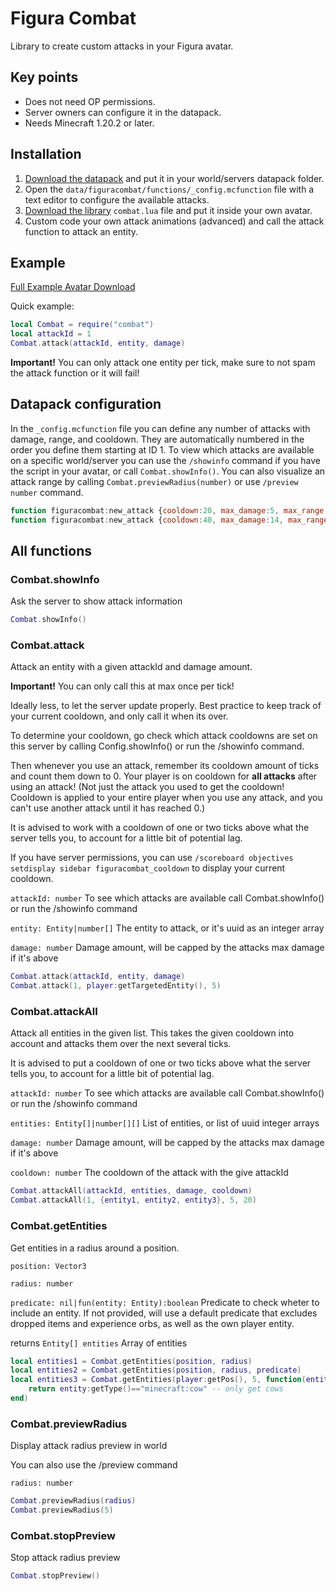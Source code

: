 # Figura Combat
Library to create custom attacks in your Figura avatar.
## Key points
* Does not need OP permissions.
* Server owners can configure it in the datapack.
* Needs Minecraft 1.20.2 or later.
## Installation
1. [Download the datapack](https://github.com/Manuel-3/figura-scripts/blob/main/src/figuracombat/figuracombat_datapack.zip) and put it in your world/servers datapack folder.
2. Open the `data/figuracombat/functions/_config.mcfunction` file with a text editor to configure the available attacks.
3. [Download the library](https://github.com/Manuel-3/figura-scripts/blob/main/src/figuracombat/combat.lua) `combat.lua` file and put it inside your own avatar.
4. Custom code your own attack animations (advanced) and call the attack function to attack an entity.
## Example
[Full Example Avatar Download](https://github.com/Manuel-3/figura-scripts/blob/main/src/figuracombat/example_avatar.zip)

Quick example:
```lua
local Combat = require("combat")
local attackId = 1
Combat.attack(attackId, entity, damage)
```
**Important!**
You can only attack one entity per tick, make sure to not spam the attack function or it will fail!

## Datapack configuration
In the `_config.mcfunction` file you can define any number of attacks with damage, range, and cooldown.
They are automatically numbered in the order you define them starting at ID 1.
To view which attacks are available on a specific world/server you can use the `/showinfo` command if you have the script in your avatar, or call `Combat.showInfo()`. You can also visualize an attack range by calling `Combat.previewRadius(number)` or use `/preview number` command.
```js
function figuracombat:new_attack {cooldown:20, max_damage:5, max_range:12}
function figuracombat:new_attack {cooldown:40, max_damage:14, max_range:5}
```

## All functions

### Combat.showInfo
Ask the server to show attack information
```lua
Combat.showInfo()
```

### Combat.attack
Attack an entity with a given attackId and damage amount.

**Important!** You can only call this at max once per tick!

Ideally less, to let the server update properly. Best practice to keep track of your current cooldown, and only call it when its over.

To determine your cooldown, go check which attack cooldowns are set on this server by calling Config.showInfo() or run the /showinfo command.

Then whenever you use an attack, remember its cooldown amount of ticks and count them down to 0. Your player is on cooldown for **all attacks** after using an attack! (Not just the attack you used to get the cooldown! Cooldown is applied to your entire player when you use any attack, and you can't use another attack until it has reached 0.)

It is advised to work with a cooldown of one or two ticks above what the server tells you, to account for a little bit of potential lag.

If you have server permissions, you can use `/scoreboard objectives setdisplay sidebar figuracombat_cooldown` to display your current cooldown.

`attackId: number` To see which attacks are available call Combat.showInfo() or run the /showinfo command

`entity: Entity|number[]` The entity to attack, or it's uuid as an integer array

`damage: number` Damage amount, will be capped by the attacks max damage if it's above
```lua
Combat.attack(attackId, entity, damage)
Combat.attack(1, player:getTargetedEntity(), 5)
```

### Combat.attackAll

Attack all entities in the given list. This takes the given cooldown into account and attacks them over the next several ticks.

It is advised to put a cooldown of one or two ticks above what the server tells you, to account for a little bit of potential lag.

`attackId: number` To see which attacks are available call Combat.showInfo() or run the /showinfo command

`entities: Entity[]|number[][]` List of entities, or list of uuid integer arrays

`damage: number` Damage amount, will be capped by the attacks max damage if it's above

`cooldown: number` The cooldown of the attack with the give attackId

```lua
Combat.attackAll(attackId, entities, damage, cooldown)
Combat.attackAll(1, {entity1, entity2, entity3}, 5, 20)
```

### Combat.getEntities

Get entities in a radius around a position.


`position: Vector3`


`radius: number`


`predicate: nil|fun(entity: Entity):boolean` Predicate to check wheter to include an entity. If not provided, will use a default predicate that excludes dropped items and experience orbs, as well as the own player entity.

returns `Entity[] entities` Array of entities

```lua
local entities1 = Combat.getEntities(position, radius)
local entities2 = Combat.getEntities(position, radius, predicate)
local entities3 = Combat.getEntities(player:getPos(), 5, function(entity)
    return entity:getType()=="minecraft:cow" -- only get cows
end)
```

### Combat.previewRadius

Display attack radius preview in world

You can also use the /preview command

`radius: number`

```lua
Combat.previewRadius(radius)
Combat.previewRadius(5)
```

### Combat.stopPreview

Stop attack radius preview

```lua
Combat.stopPreview()
```